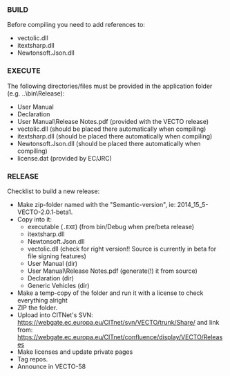 ### BUILD
Before compiling you need to add references to:
- vectolic.dll
- itextsharp.dll
- Newtonsoft.Json.dll


### EXECUTE
The following directories/files must be provided in the application folder (e.g. ..\bin\Release):
- User Manual
- Declaration
- User Manual\Release Notes.pdf (provided with the VECTO release)
- vectolic.dll (should be placed there automatically when compiling)
- itextsharp.dll (should be placed there automatically when compiling)
- Newtonsoft.Json.dll (should be placed there automatically when compiling)
- license.dat (provided by EC/JRC)


### RELEASE
Checklist to build a new release:
- Make  zip-folder named with the "Semantic-version", ie: 2014_15_5-VECTO-2.0.1-beta1.
- Copy into it:
    - executable (`.EXE`) (from bin/Debug when pre/beta release)
    - itextsharp.dll
    - Newtonsoft.Json.dll
    - vectolic.dll (check for right version!! Source is currently in beta for file signing features)
    - User Manual (dir)
    - User Manual\Release Notes.pdf (generate(!) it from source)
    - Declaration (dir)
    - Generic Vehicles (dir)
- Make a temp-copy of the folder and run it with a license to check everything alright
- ZIP the folder.
- Upload into CITNet's SVN:
    https://webgate.ec.europa.eu/CITnet/svn/VECTO/trunk/Share/
  and link from: 
    https://webgate.ec.europa.eu/CITnet/confluence/display/VECTO/Releases    
- Make licenses and update private pages
- Tag repos.
- Announce in VECTO-58
